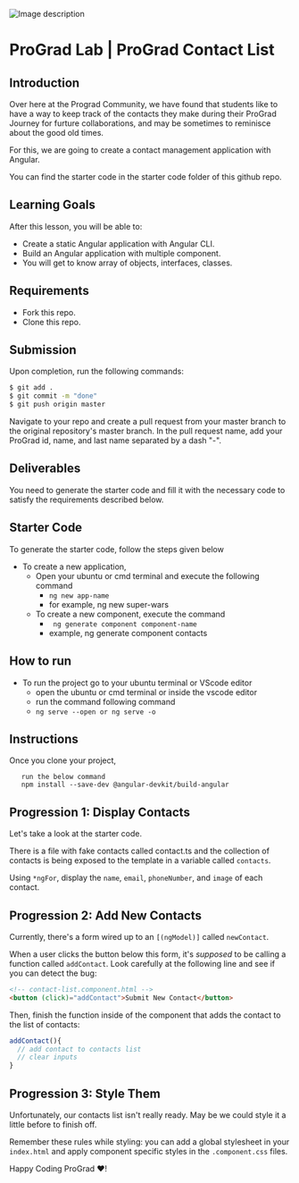 ![Image description](https://i1.faceprep.in/ProGrad/face-logo-resized.png)

# ProGrad Lab | ProGrad Contact List
## Introduction

Over here at the Prograd Community, we have found that students like to have a way to keep track of the contacts they make during their ProGrad Journey for furture collaborations, and may be sometimes to reminisce about the good old times.

For this, we are going to create a contact management application with Angular.

You can find the starter code in the starter code folder of this github repo.

## Learning Goals

After this lesson, you will be able to:

- Create a static Angular application with Angular CLI.
- Build an Angular application with multiple component.
- You will get to know array of objects, interfaces, classes.

## Requirements

- Fork this repo.
- Clone this repo.

## Submission

Upon completion, run the following commands:

```bash
$ git add .
$ git commit -m "done"
$ git push origin master
```

Navigate to your repo and create a pull request from your master branch to the original repository's master branch. In the pull request name, add your ProGrad id, name, and last name separated by a dash "-".

## Deliverables

You need to generate the starter code and fill it with the necessary code to satisfy the requirements described below.

## Starter Code

To generate the starter code, follow the steps given below

- To create a new application,
    - Open your ubuntu or cmd terminal and execute the following command
      - ```ng new app-name```
      - for example, ng new super-wars
    - To create a new component, execute the command 
      - ``` ng generate component component-name```
      - example, ng generate component contacts
      
## How to run

- To run the project go to your ubuntu terminal or VScode editor
    - open the ubuntu or cmd terminal or inside the vscode editor
    - run the command following command
    - ```ng serve --open or ng serve -o```

## Instructions
Once you clone your project, 
```cd lab-angular-prograd-contacts
   run the below command
   npm install --save-dev @angular-devkit/build-angular
```

## Progression 1: Display Contacts

Let's take a look at the starter code.

There is a file with fake contacts called contact.ts and the collection of contacts is being exposed to the template in a variable called `contacts`.

Using `*ngFor`, display the `name`, `email`, `phoneNumber`, and `image` of each contact.

## Progression 2: Add New Contacts

Currently, there's a form wired up to an `[(ngModel)]` called `newContact`.

When a user clicks the button below this form, it's *supposed* to be calling a function called `addContact`. Look carefully at the following line and see if you can detect the bug:

```html
<!-- contact-list.component.html -->
<button (click)="addContact">Submit New Contact</button>
```

Then, finish the function inside of the component that adds the contact to the list of contacts:

```typescript
addContact(){
  // add contact to contacts list
  // clear inputs
}
```

## Progression 3: Style Them

Unfortunately, our contacts list isn't really ready. May be we could style it a little before to finish off.

Remember these rules while styling: you can add a global stylesheet in your `index.html` and apply component specific styles in the `.component.css` files.

Happy Coding ProGrad ❤️!
